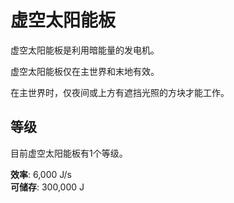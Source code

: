 # 虚空太阳能板

虚空太阳能板是利用暗能量的发电机。

虚空太阳能板仅在主世界和末地有效。

在主世界时，仅夜间或上方有遮挡光照的方块才能工作。

## 等级

目前虚空太阳能板有1个等级。

**效率**: 6,000 J/s  
**可储存**: 300,000 J
